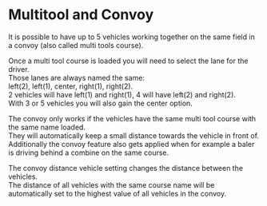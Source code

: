 # Multitool and Convoy

  
It is possible to have up to 5 vehicles working together on the same field in a convoy (also called multi tools course).  

  
Once a multi tool course is loaded you will need to select the lane for the driver.  
Those lanes are always named the same:  
left(2), left(1), center, right(1), right(2).  
2 vehicles will have left(1) and right(1), 4 will have left(2) and right(2).  
With 3 or 5 vehicles you will also gain the center option.  

  
The convoy only works if the vehicles have the same multi tool course with the same name loaded.  
They will automatically keep a small distance towards the vehicle in front of.  
Additionally the convoy feature also gets applied when for example a baler is driving behind a combine on the same course.  

  
The convoy distance vehicle setting changes the distance between the vehicles.  
The distance of all vehicles with the same course name will be automatically set to the highest value of all vehicles in the convoy.  

